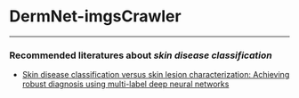 # DermNet-imgsCrawler


--------------------------------------------------------------------------
### Recommended literatures about *skin disease classification*
- [Skin disease classification versus skin lesion characterization: Achieving robust diagnosis using multi-label deep neural networks](https://ieeexplore.ieee.org/document/7899659/)
